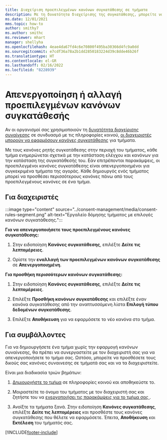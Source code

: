 ```yaml
---
title: Διαχείριση προεπιλεγμένων κανόνων συγκατάθεσης σε τμήματα
description: Με τη δυνατότητα διαχείρισης της συγκατάθεσης, μπορείτε να απενεργοποιήσετε ή να αλλάξετε τους προεπιλεγμένους κανόνες συγκατάθεσης, εάν είναι ενεργοποιημένες οι παρακάμψεις.
ms.date: 12/01/2021
mms.topic: how-to
author: smithy7
ms.author: smithc
ms.reviewer: mhart
manager: shellyha
ms.openlocfilehash: 4eae4da67fd4c6e70800f495ba30366d4fc9a0dd
ms.sourcegitcommit: e7cdf36a78a2b1dd2850183224d39c8dde46b26f
ms.translationtype: HT
ms.contentlocale: el-GR
ms.lasthandoff: 02/16/2022
ms.locfileid: "8228939"
---
```

# <a name="disable-or-change-default-consent-rules"></a>Απενεργοποίηση ή αλλαγή προεπιλεγμένων κανόνων συγκατάθεσής

Αν οι οργανισμοί σας χρησιμοποιούν τη [δυνατότητα διαχείρισης συναίνεσης](../consent-management/overview.md) σε συνδυασμό με τις πληροφορίες κοινού, [οι διαχειριστές μπορούν να εφαρμόσουν κανόνες συγκατάθεσης](activate-consent.md) για τμήματα. 

Με τους κανόνες ρητής συγκατάθεσης στην περιοχή του τμήματος, κάθε τμήμα ενημερώνεται σχετικά με την κατάσταση ελέγχου και κανόνων για την κατάσταση της συγκατάθεσής του. Εάν επιτρέπονται παρακάμψεις, οι προεπιλεγμένοι κανόνες συγκατάθεσης είναι απενεργοποιημένοι για συγκεκριμένα τμήματα της αγοράς. Κάθε δημιουργός ενός τμήματος μπορεί να προσθέσει περισσότερους κανόνες πάνω από τους προεπιλεγμένους κανόνες σε ένα τμήμα. 

## <a name="for-administrators"></a>Για διαχειριστές

:::image type="content" source="../consent-management/media/consent-rules-segment.png" alt-text="Εργαλείο δόμησης τμήματος με επιλογές κανόνων συγκατάθεσης.":::

**Για να απενεργοποιήσετε τους προεπιλεγμένους κανόνες συγκατάθεσης:**

1. Στην ειδοποίηση **Κανόνες συγκατάθεσης**, επιλέξτε **Δείτε τις λεπτομέρειες**. 

1. Ορίστε την **εναλλαγή των προεπιλεγμένων κανόνων συγκατάθεσης** σε **Απενεργοποιημένη**.

**Για προσθήκη περισσότερων κανόνων συγκατάθεσης:**

1. Στην ειδοποίηση **Κανόνες συγκατάθεσης**, επιλέξτε **Δείτε τις λεπτομέρειες**. 

1. Επιλέξτε **Προσθήκη κανόνων συγκατάθεσης** και επιλέξτε έναν κανόνα συγκατάθεσης από την αναπτυσσόμενη λίστα **Επιλογή τύπου δεδομένων συγκατάθεσης**.

1. Επιλέξτε **Αποθήκευση** για να εφαρμόσετε το νέο κανόνα στο τμήμα.

## <a name="for-contributors"></a>Για συμβάλλοντες

Για να δημιουργήσετε ένα τμήμα χωρίς την εφαρμογή κανόνων συναίνεσης, θα πρέπει να συνεργαστείτε με τον διαχειριστή σας για να απενεργοποιήσετε το τμήμα σας. Ωστόσο, μπορείτε να προσθέσετε τους δικούς σας κανόνες συναινεσης σε τμήματά σας και να τα διαχειριστείτε.

Είναι μια διαδικασία τριών βημάτων: 
1. [Δημιουργήστε το τμήμα](segments.md) σε πληροφορίες κοινού και αποθηκεύστε το. 

1. Μοιραστείτε το όνομα του τμήματος με τον διαχειριστή σας και ζητήστε του να [ενεργοποιήσει τις παρακάμψεις για το τμήμα σας ](activate-consent.md). 

1. Ανοίξτε τα τμήματα ξανά. Στην ειδοποίηση **Κανόνες συγκατάθεσης**, επιλέξτε **Δείτε τις λεπτομέρειες** και προσθέστε τους κανόνες συγκατάθεσης που θέλετε να εφαρμόσετε. Έπειτα, **Αποθήκευση** και **Εκτέλεση** του τμήματός σας.



[!INCLUDE[footer-include](../includes/footer-banner.md)] 
